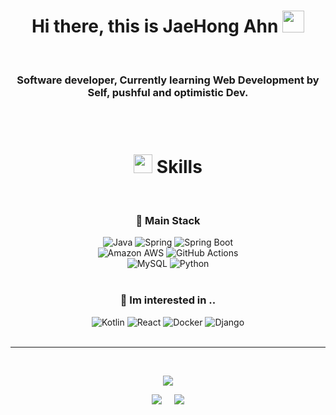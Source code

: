 <div align="center">
</div>

<h1 align="center"><b>Hi there, this is JaeHong Ahn  </b><img src="https://media.giphy.com/media/hvRJCLFzcasrR4ia7z/giphy.gif" width="35"></h1>
<br>
<div align="center">
<h3>Software developer, 
Currently learning Web Development by Self, 
pushful and optimistic Dev.</h3>
</div>
<br><br>

<h1 align="center">
  <img src="https://media2.giphy.com/media/QssGEmpkyEOhBCb7e1/giphy.gif?cid=ecf05e47a0n3gi1bfqntqmob8g9aid1oyj2wr3ds3mg700bl&rid=giphy.gif" width="30"><b;> Skills</b>
</h1>
<br>

<div align="center">

### 📌 Main Stack
  <img alt="Java" src ="https://img.shields.io/badge/Java-007396?style=for-the-badge&logo=Java&logoColor=white">&nbsp;<img alt="Spring" src ="https://img.shields.io/badge/Spring-6DB33F?style=for-the-badge&logo=Spring&logoColor=white">&nbsp;<img alt="Spring Boot" src ="https://img.shields.io/badge/Spring Boot-6DB33F?style=for-the-badge&&logo=Spring Boot&logoColor=white"></br>
  <img alt="Amazon AWS" src ="https://img.shields.io/badge/Amazon AWS-232F3E?style=for-the-badge&&logo=Amazon AWS&logoColor=white">&nbsp;<img alt="GitHub Actions" src ="https://img.shields.io/badge/GitHub Actions-2088FF?style=for-the-badge&logo=GitHub Actions&logoColor=white"></br>
  <img alt="MySQL" src ="https://img.shields.io/badge/MySQL-4479A1?style=for-the-badge&logo=MySQL&logoColor=white"> ![Python](https://img.shields.io/badge/python-3670A0?style=for-the-badge&logo=python&logoColor=ffdd54)
<br><br>
### 📝 Im interested in ..
  ![Kotlin](https://img.shields.io/badge/kotlin-%237F52FF.svg?style=for-the-badge&logo=kotlin&logoColor=white)
  ![React](https://img.shields.io/badge/react-%2320232a.svg?style=for-the-badge&logo=react&logoColor=%2361DAFB)
  ![Docker](https://img.shields.io/badge/docker-%230db7ed.svg?style=for-the-badge&logo=docker&logoColor=white)
  ![Django](https://img.shields.io/badge/django-%23092E20.svg?style=for-the-badge&logo=django&logoColor=white)
<br><br>
</div>

-----

<br>

<div align="center">

![](http://github-profile-summary-cards.vercel.app/api/cards/profile-details?username=JaeHong-Ahn&theme=nord_bright)

![](http://github-profile-summary-cards.vercel.app/api/cards/stats?username=JaeHong-Ahn&theme=nord_bright) &nbsp; &nbsp; ![](http://github-profile-summary-cards.vercel.app/api/cards/most-commit-language?username=JaeHong-Ahn&theme=nord_bright&exclude=html,css)
  
</div>
